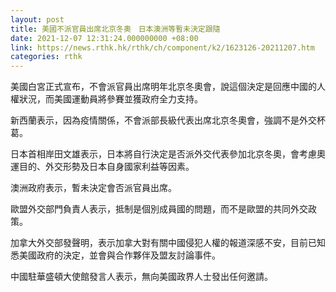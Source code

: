 ```yaml
---
layout: post
title: 美國不派官員出席北京冬奧　日本澳洲等暫未決定跟隨
date: 2021-12-07 12:31:24.000000000 +08:00
link: https://news.rthk.hk/rthk/ch/component/k2/1623126-20211207.htm
categories: rthk
---
```


美國白宮正式宣布，不會派官員出席明年北京冬奧會，說這個決定是回應中國的人權狀況，而美國運動員將參賽並獲政府全力支持。

新西蘭表示，因為疫情關係，不會派部長級代表出席北京冬奧會，強調不是外交杯葛。

日本首相岸田文雄表示，日本將自行決定是否派外交代表參加北京冬奧，會考慮奧運目的、外交形勢及日本自身國家利益等因素。

澳洲政府表示，暫未決定會否派官員出席。

歐盟外交部門負責人表示，抵制是個別成員國的問題，而不是歐盟的共同外交政策。

加拿大外交部發聲明，表示加拿大對有關中國侵犯人權的報道深感不安，目前已知悉美國政府的決定，並會與合作夥伴及盟友討論事件。

中國駐華盛頓大使館發言人表示，無向美國政界人士發出任何邀請。
